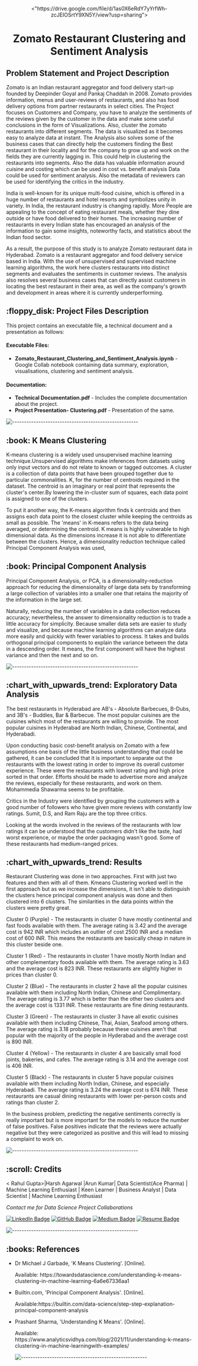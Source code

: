 <p align="center"> 
  <"https://drive.google.com/file/d/1as0X6eRdY7yYrfWh-zcJEIOSrtY9XN5Y/view?usp=sharing">
</p>
<h1 align="center"> Zomato Restaurant Clustering and Sentiment Analysis </h1>


<p align="center"> 
</p>
<h2> Problem Statement and Project Description</h2>

<p>Zomato is an Indian restaurant aggregator and food delivery start-up founded by Deepinder Goyal and Pankaj Chaddah in 2008. Zomato provides information, menus and user-reviews of restaurants, and also has food delivery options from partner restaurants in select cities.
The Project focuses on Customers and Company, you have to analyze the sentiments of the reviews given by the customer in the data and make some useful conclusions in the form of Visualizations. Also, cluster the zomato restaurants into different segments. The data is visualized as it becomes easy to analyze data at instant. The Analysis also solves some of the business cases that can directly help the customers finding the Best restaurant in their locality and for the company to grow up and work on the fields they are currently lagging in.
This could help in clustering the restaurants into segments. Also the data has valuable information around cuisine and costing which can be used in cost vs. benefit analysis
Data could be used for sentiment analysis. Also the metadata of reviewers can be used for identifying the critics in the industry.</p>

<p>India is well-known for its unique multi-food cuisine, which is offered in a huge number of restaurants and hotel resorts and symbolizes unity in variety. In India, the restaurant industry is changing rapidly. More People are appealing to the concept of eating restaurant meals, whether they dine outside or have food delivered to their homes. The increasing number of restaurants in every Indian state has encouraged an analysis of the information to gain some insights, noteworthy facts, and statistics about the Indian food sector. 

As a result, the purpose of this study is to analyze Zomato restaurant data in Hyderabad. Zomato is a restaurant aggregator and food delivery service based in India. With the use of unsupervised and supervised machine learning algorithms, the work here clusters restaurants into distinct segments and evaluates the sentiments in customer reviews. The analysis also resolves several business cases that can directly assist customers in locating the best restaurant in their area, as well as the company's growth and development in areas where it is currently underperforming.<p>

<h2> :floppy_disk: Project Files Description</h2>

<p>This project contains an executable file, a technical document and a presentation as follows:</p>
<h4>Executable Files:</h4>
<ul>
  <li><b>Zomato_Restaurant_Clustering_and_Sentiment_Analysis.ipynb</b> - Google Collab notebook containing data summary, exploration, visualisations, clustering and sentiment analysis.</li>
</ul>

<h4>Documentation:</h4>
<ul>
  <li><b>Technical Documentation.pdf</b> - Includes the complete documentation about the project.</li>
  <li><b>Project Presentation- Clustering.pdf</b> - Presentation of the same.</li>
</ul>


![-----------------------------------------------------](https://raw.githubusercontent.com/andreasbm/readme/master/assets/lines/rainbow.png)

<h2> :book: K Means Clustering</h2>

<p>K-means clustering is a widely used unsupervised machine learning technique.Unsupervised algorithms make inferences from datasets using only input vectors and do not relate to known or tagged outcomes.
A cluster is a collection of data points that have been grouped together due to particular commonalities.
K, for the number of centroids required in the dataset. The centroid is an imaginary or real point that represents the cluster's center.By lowering the in-cluster sum of squares, each data point is assigned to one of the clusters.

To put it another way, the K-means algorithm finds k centroids and then assigns each data point to the closest cluster while keeping the centroids as small as possible.
The 'means' in K-means refers to the data being averaged, or determining the centroid. K means is highly vulnerable to high dimensional data. As the dimensions increase it is not able to differentiate between the clusters. Hence, a dimensionality reduction technique called Principal Component Analysis was used,



<h2> :book: Principal Component Analysis </h2>
<p>Principal Component Analysis, or PCA, is a dimensionality-reduction approach for reducing the dimensionality of large data sets by transforming a large collection of variables into a smaller one that retains the majority of the information in the large set.

Naturally, reducing the number of variables in a data collection reduces accuracy; nevertheless, the answer to dimensionality reduction is to trade a little accuracy for simplicity. Because smaller data sets are easier to study and visualize, and because machine learning algorithms can analyze data more easily and quickly with fewer variables to process. It takes and builds orthogonal principal components to explain the variance between the data in a descending order. It means, the first component will have the highest variance and then the next and so on.




![-----------------------------------------------------](https://raw.githubusercontent.com/andreasbm/readme/master/assets/lines/rainbow.png)

<h2> :chart_with_upwards_trend: Exploratory Data Analysis</h2>
<p>The best restaurants in Hyderabad are AB's - Absolute Barbecues, B-Dubs, and 3B's - Buddies, Bar & Barbecue.
The most popular cuisines are the cuisines which most of the restaurants are willing to provide. The most popular cuisines in Hyderabad are North Indian, Chinese, Continental, and Hyderabadi.</p>




<p>Upon conducting basic cost-benefit analysis on Zomato with a few assumptions one basis of the little business understanding that could be gathered, it can be concluded that it is important to separate out the restaurants with the lowest rating in order to improve its overall customer experience. These were the restaurants with lowest rating and high price sorted in that order. Efforts should be made to advertise more and analyze the reviews, especially for these restaurants, and work on them. Mohammedia Shawarma seems to be profitable.</p>



<p>Critics in the Industry were identified by grouping the customers with a good number of followers who have given more reviews with constantly low ratings. Sumit, D.S, and Ram Raju are the top three critics.<p>


<p>Looking at the words involved in the reviews of the restaurants with low ratings it can be understood that the customers didn't like the taste, had worst experience, or maybe the order packaging wasn't good. Some of these restaurants had medium-ranged prices.</p>





<h2> :chart_with_upwards_trend: Results</h2>
<p>Restaurant Clustering was done in two approaches. First with just two features and then with all of them. Kmeans Clustering worked well in the first approach but as we increase the dimensions, it isn't able to distinguish the clusters hence principal component analysis was done and then clustered into 6 clusters. The similarities in the data points within the clusters were pretty great.</p>



<p>Cluster 0 (Purple) - The restaurants in cluster 0 have mostly continental and fast foods available with them. The average rating is 3.42 and the average cost is 942 INR which includes an outlier of cost 2500 INR and a median cost of 600 INR. This means the restaurants are basically cheap in nature in this cluster beside one.

Cluster 1 (Red) - The restaurants in cluster 1 have mostly North Indian and other complementary foods available with them. The average rating is 3.63 and the average cost is 823 INR. These restaurants are slightly higher in prices than cluster 0.

Cluster 2 (Blue) - The restaurants in cluster 2 have all the popular cuisines available with them including North Indian, Chinese and Complimentary. The average rating is 3.77 which is better than the other two clusters and the average cost is 1331 INR. These restaurants are fine dining restaurants.

Cluster 3 (Green) - The restaurants in cluster 3 have all exotic cuisines available with them including Chinese, Thai, Asian, Seafood among others. The average rating is 3.18 probably because these cuisines aren't that popular with the majority of the people in Hyderabad and the average cost is 890 INR.

Cluster 4 (Yellow) - The restaurants in cluster 4 are basically small food joints, bakeries, and cafes. The average rating is 3.14 and the average cost is 406 INR.

Cluster 5 (Black) - The restaurants in cluster 5 have popular cuisines available with them including North Indian, Chinese, and especially Hyderabadi. The average rating is 3.24 the average cost is 674 INR. These restaurants are casual dining restaurants with lower per-person costs and ratings than cluster 2.</p>


<p>In the business problem, predicting the negative sentiments correctly is really important but is more important for the models to reduce the number of false positives. False positives indicate that the reviews were actually negative but they were categorized as positive and this will lead to missing a complaint to work on.</p>



![-----------------------------------------------------](https://raw.githubusercontent.com/andreasbm/readme/master/assets/lines/rainbow.png)

<!-- CREDITS -->
<h2 id="credits"> :scroll: Credits</h2>

< Rahul Gupta>|Harsh Agarwal  |Arun Kumar| Data Scientist(Ace Pharma) | Machine Learning Enthusiast | Keen Learner | Business Analyst | Data Scientist | Machine Learning Enthusiast

<p> <i> Contact me for Data Science Project Collaborations</i></p>


[![LinkedIn Badge](https://img.shields.io/badge/LinkedIn-0077B5?style=for-the-badge&logo=linkedin&logoColor=white)](https://www.linkedin.com/in/vithika-karan/)
[![GitHub Badge](https://img.shields.io/badge/GitHub-100000?style=for-the-badge&logo=github&logoColor=white)](https://github.com/vithika-karan)
[![Medium Badge](https://img.shields.io/badge/Medium-1DA1F2?style=for-the-badge&logo=medium&logoColor=white)](https://medium.com/@vithika16k)
[![Resume Badge](https://img.shields.io/badge/resume-0077B5?style=for-the-badge&logo=resume&logoColor=white)](https://drive.google.com/drive/folders/1Y_MuQu-nm_EWUGiFsydd-c4EkaLeAkZi?usp=sharing)


![-----------------------------------------------------](https://raw.githubusercontent.com/andreasbm/readme/master/assets/lines/rainbow.png)
<h2> :books: References</h2>
<ul>
  <li><p> Dr Michael J Garbade, 'K Means Clustering'. [Online].</p>
      <p>Available: https://towardsdatascience.com/understanding-k-means-clustering-in-machine-learning-6a6e67336aa1</p>
  </li>
  <li><p>Builtin.com, 'Principal Component Analysis'. [Online].</p>
      <p>Available:https://builtin.com/data-science/step-step-explanation-principal-component-analysis</p>
  </li>
  <li><p>Prashant Sharma, 'Understanding K Means'. [Online].</p>
      <p>Available: https://www.analyticsvidhya.com/blog/2021/11/understanding-k-means-clustering-in-machine-learningwith-examples/</p>
  </li>


![-----------------------------------------------------](https://raw.githubusercontent.com/andreasbm/readme/master/assets/lines/rainbow.png)

